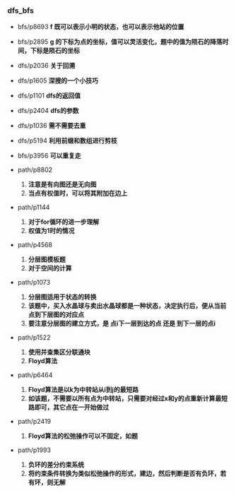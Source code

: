 ### dfs_bfs
- bfs/p8693
    **f 既可以表示小明的状态，也可以表示他站的位置**

- bfs/p2895
    **g 的下标为点的坐标，值可以灵活变化，题中的值为陨石的降落时间，下标是陨石的坐标**

- dfs/p2036
    **关于回溯**

- dfs/p1605
    **深搜的一个小技巧**

- dfs/p1101
    **dfs的返回值**

- dfs/p2404
    **dfs的参数**

- dfs/p1036
    **需不需要去重**

- dfs/p5194
    **利用前缀和数组进行剪枝**

- bfs/p3956
    **可以重复走**

- path/p8802
    1. **注意是有向图还是无向图**
    2. **当点有权值时，可以将其附加在边上**

- path/p1144
    1. **对于for循环的进一步理解**
    2. **权值为1时的情况**

- path/p4568
    1. **分层图模板题**
    2. **对于空间的计算**

- path/p1073
    1. **分层图适用于状态的转换**
    2. **该题中，买入水晶球与卖出水晶球都是一种状态，决定执行后，便从当前点到下层图的对应点**
    3. **要注意分层图的建立方式，是 点i下一层到达的点 还是 到下一层的点i**

- path/p1522
    1. **使用并查集区分联通块**
    2. **Floyd算法**

- path/p6464
    1. **Floyd算法是以k为中转站从i到j的最短路**
    2. **如该题，不需要以所有点为中转站，只需要对经过x和y的点重新计算最短路即可，其它点在一开始做过**

- path/p2419
    1. **Floyd算法的松弛操作可以不固定，如题**

- path/p1993
    1. **负环的差分约束系统**
    2. **将约束条件转换为类似松弛操作的形式，建边，然后判断是否有负环，若有环，则无解**